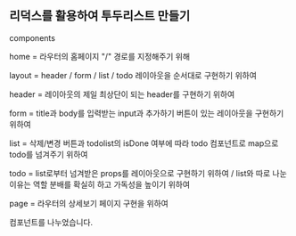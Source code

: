 ## 리덕스를 활용하여 투두리스트 만들기

components

home = 라우터의 홈페이지 "/" 경로를 지정해주기 위해

layout = header / form / list / todo 레이아웃을 순서대로 구현하기 위하여

header = 레이아웃의 제일 최상단이 되는 header를 구현하기 위하여

form = title과 body를 입력받는 input과 추가하기 버튼이 있는 레이아웃을 구현하기 위하여

list = 삭제/변경 버튼과 todolist의 isDone 여부에 따라 todo 컴포넌트로 map으로 todo를 넘겨주기 위하여

todo = list로부터 넘겨받은 props를 레이아웃으로 구현하기 위하여 /
list와 따로 나눈 이유는 역할 분배를 확실히 하고 가독성을 높이기 위하여

page = 라우터의 상세보기 페이지 구현을 위하여

컴포넌트를 나누었습니다.
